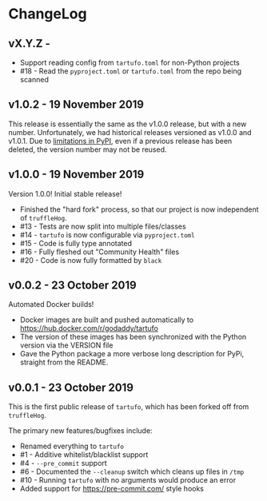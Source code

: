 # ChangeLog

## vX.Y.Z -

* Support reading config from `tartufo.toml` for non-Python projects
* #18 - Read the `pyproject.toml` or `tartufo.toml` from the repo being scanned

## v1.0.2 - 19 November 2019

This release is essentially the same as the v1.0.0 release, but with a new number.
Unfortunately, we had historical releases versioned as v1.0.0 and v1.0.1. Due to
[limitations in PyPI](https://pypi.org/help/#file-name-reuse), even if a previous
release has been deleted, the version number may not be reused.

## v1.0.0 - 19 November 2019

Version 1.0.0! Initial stable release!

* Finished the "hard fork" process, so that our project is now independent of `truffleHog`.
* #13 - Tests are now split into multiple files/classes
* #14 - `tartufo` is now configurable via `pyproject.toml`
* #15 - Code is fully type annotated
* #16 - Fully fleshed out "Community Health" files
* #20 - Code is now fully formatted by `black`

## v0.0.2 - 23 October 2019

Automated Docker builds!

* Docker images are built and pushed automatically to <https://hub.docker.com/r/godaddy/tartufo>
* The version of these images has been synchronized with the Python version via the VERSION file
* Gave the Python package a more verbose long description for PyPi, straight from the README.

## v0.0.1 - 23 October 2019

This is the first public release of `tartufo`, which has been forked off from `truffleHog`.

The primary new features/bugfixes include:

* Renamed everything to `tartufo`
* #1 - Additive whitelist/blacklist support
* #4 - `--pre_commit` support
* #6 - Documented the `--cleanup` switch which cleans up files in `/tmp`
* #10 - Running `tartufo` with no arguments would produce an error
* Added support for <https://pre-commit.com/> style hooks
